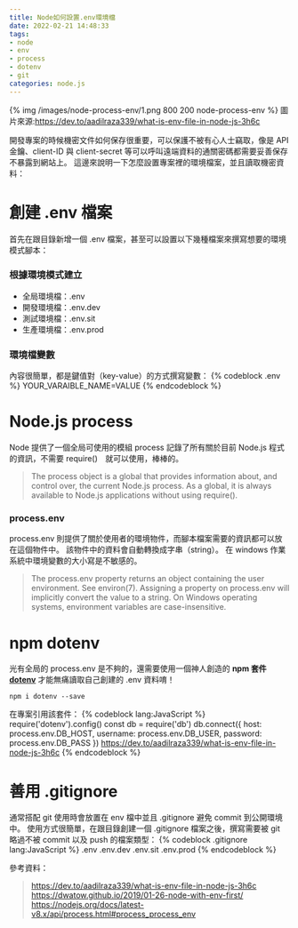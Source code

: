 ```yaml
---
title: Node如何設置.env環境檔
date: 2022-02-21 14:48:33
tags:
- node
- env
- process
- dotenv
- git
categories: node.js
---
```

{% img /images/node-process-env/1.png 800 200 node-process-env %}
圖片來源:https://dev.to/aadilraza339/what-is-env-file-in-node-js-3h6c

開發專案的時候機密文件如何保存很重要，可以保護不被有心人士竊取，像是 API 金鑰、client-ID 與 client-secret 等可以呼叫遠端資料的通關密碼都需要妥善保存不暴露到網站上。
這邊來說明一下怎麼設置專案裡的環境檔案，並且讀取機密資料：

# 創建 .env 檔案
首先在跟目錄新增一個 .env 檔案，甚至可以設置以下幾種檔案來撰寫想要的環境模式腳本：

### 根據環境模式建立
- 全局環境檔：.env
- 開發環境檔：.env.dev
- 測試環境檔：.env.sit
- 生產環境檔：.env.prod

### 環境檔變數
內容很簡單，都是鍵值對（key-value）的方式撰寫變數：
{% codeblock .env %}
YOUR_VARAIBLE_NAME=VALUE
{% endcodeblock %}

# Node.js process
Node 提供了一個全局可使用的模組 process 記錄了所有關於目前 Node.js 程式的資訊，不需要 require()　就可以使用，棒棒的。
> The process object is a global that provides information about, and control over, the current Node.js process. As a global, it is always available to Node.js applications without using require().

### process.env
process.env 則提供了關於使用者的環境物件，而腳本檔案需要的資訊都可以放在這個物件中。
該物件中的資料會自動轉換成字串（string）。
在 windows 作業系統中環境變數的大小寫是不敏感的。
> The process.env property returns an object containing the user environment. 
> See environ(7). Assigning a property on process.env will implicitly convert the value to a string.
> On Windows operating systems, environment variables are case-insensitive.

# npm dotenv
光有全局的 process.env 是不夠的，還需要使用一個神人創造的 **npm 套件 [dotenv](https://www.npmjs.com/package/dotenv)** 才能無痛讀取自己創建的 .env 資料唷！
```
npm i dotenv --save
```
在專案引用該套件：
{% codeblock lang:JavaScript %}
  require('dotenv').config()
  const db = require('db')
  db.connect({
    host: process.env.DB_HOST,
    username: process.env.DB_USER,
    password: process.env.DB_PASS
  })
  https://dev.to/aadilraza339/what-is-env-file-in-node-js-3h6c
{% endcodeblock %}

# 善用 .gitignore
通常搭配 git 使用時會放置在 env 檔中並且 .gitignore 避免 commit 到公開環境中。
使用方式很簡單，在跟目錄創建一個 .gitignore 檔案之後，撰寫需要被 git 略過不被 commit 以及 push 的檔案類型：
{% codeblock .gitignore lang:JavaScript %}
  .env
  .env.dev
  .env.sit
  .env.prod
{% endcodeblock %}

參考資料：
> https://dev.to/aadilraza339/what-is-env-file-in-node-js-3h6c
> https://dwatow.github.io/2019/01-26-node-with-env-first/
> https://nodejs.org/docs/latest-v8.x/api/process.html#process_process_env